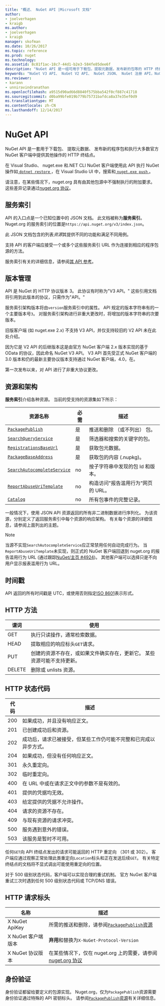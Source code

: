 ```yaml
---
title: "概述、 NuGet API |Microsoft 文档"
author:
- joelverhagen
- kraigb
ms.author:
- joelverhagen
- kraigb
manager: skofman
ms.date: 10/26/2017
ms.topic: reference
ms.prod: nuget
ms.technology: 
ms.assetid: 8c81f1ac-18c7-44d1-b2e3-584fe85dee6f
description: "NuGet API 是一组可用于下载包，提取元数据，发布新的包等的 HTTP 终结点。"
keywords: "NuGet V3 API、 NuGet V2 API、 NuGet JSON、 NuGet 注册 API，NuGet API 平面容器、 NuGet nupkg API、 NuGet 元数据 API、 NuGet 搜索 API、 NuGet 推送 API，NuGe 发布 API，NuGet 删除 API，NuGet 不列出 API，NuGet 协议"
ms.reviewer:
- karann
- unniravindranathan
ms.openlocfilehash: a9515d90ad66d8840f575bba542f0cf887c41718
ms.sourcegitcommit: d0ba99bfe019b779b75731bafdca8a37e35ef0d9
ms.translationtype: MT
ms.contentlocale: zh-CN
ms.lasthandoff: 12/14/2017
---
```

# <a name="nuget-api"></a>NuGet API

NuGet API 是一套用于下载包、 提取元数据、 发布新的程序包和执行大多数官方 NuGet 客户端中提供其他操作的 HTTP 终结点。

在 Visual Studio、 nuget.exe 和.NET CLI NuGet 客户端使用此 API 执行 NuGet 操作如[ `dotnet restore` ](https://docs.microsoft.com/dotnet/articles/core/preview3/tools/dotnet-restore)，在 Visual Studio UI 中，搜索和[ `nuget.exe push` ](../tools/cli-ref-push.md)。

请注意，在某些情况下，nuget.org 具有由其他包源中不强制执行的附加要求。 这些差异记录通过[nuget.org 协议](nuget-protocols.md)。

## <a name="service-index"></a>服务索引

API 的入口点是一个已知位置中的 JSON 文档。 此文档被称为**服务索引**。
Nuget.org 的服务索引的位置是`https://api.nuget.org/v3/index.json`。

此 JSON 文档包含的列表*资源*其提供不同的功能和满足不同用例。

支持 API 的客户端应接受一个或多个这些服务索引 URL 作为连接到相应的程序包源的方法。

服务索引有关的详细信息，请参阅[其 API 参考](service-index.md)。

## <a name="versioning"></a>版本管理

API 是 NuGet 的 HTTP 协议版本 3。 此协议有时称为"V3 API。" 这些引用文档将引用到此版本的协议，只需作为"API。"

服务索引架构版本将由`version`服务索引中的属性。 API 规定的版本字符串有的一个主要版本号`3`。 对服务索引架构进行非重大更改时，将增加的版本字符串的次要版本。

旧版客户端 (如 nuget.exe 2.x) 不支持 V3 API，并仅支持较旧的 V2 API 未在此处介绍。

因为它是 V2 API 的后继版本这是由官方 NuGet 客户端 2.x 版本实现的基于 OData 的协议，因此命名 NuGet V3 API。 V3 API 首先受正式 NuGet 客户端的 3.0 版本和仍的最新主要协议版本支持通过 NuGet 客户端，4.0，在。 

第一次发布以来，对 API 进行了非重大协议更改。

## <a name="resources-and-schema"></a>资源和架构

**服务索引**介绍各种资源。 当前的受支持的资源集如下所示：

资源名称                                                          | 必需 | 描述
---------------------------------------------------------------------- | -------- | -----------
[`PackagePublish`](package-publish-resource.md)                        | 是      | 推送和删除 （或不列出） 包。
[`SearchQueryService`](search-query-service-resource.md)               | 是      | 筛选器和搜索的关键字的包。
[`RegistrationsBaseUrl`](registration-base-url-resource.md)            | 是      | 获取包元数据。
[`PackageBaseAddress`](package-base-address-resource.md)               | 是      | 获取包的内容 (.nupkg)。
[`SearchAutocompleteService`](search-autocomplete-service-resource.md) | no       | 按子字符串中发现的包 Id 和版本。
[`ReportAbuseUriTemplate`](report-abuse-resource.md)                   | no       | 构造访问"报告滥用行为"网页的 URL。
[`Catalog`](catalog-resource.md)                                       | no       | 所有包事件的完整记录。

一般情况下，使用 JSON API 资源返回的所有非二进制数据进行序列化。 为该资源，分别定义了返回服务索引中每个资源的响应架构。 有关每个资源的详细信息，请参阅上面列出的主题。

> [!Note]
> 当源不实现`SearchAutocompleteService`应正常禁用任何自动完成行为。 当`ReportAbuseUriTemplate`未实现，则正式的 NuGet 客户端回退到 nuget.org 的报告滥用行为 URL (通过跟踪[NuGet/主页 #4924](https://github.com/NuGet/Home/issues/4924))。 其他客户端可以选择只是不向用户显示报表滥用行为 URL。

## <a name="timestamps"></a>时间戳

API 返回的所有时间戳是 UTC，或使用否则指定[ISO 8601](https://www.iso.org/iso-8601-date-and-time-format.html)表示形式。 

## <a name="http-methods"></a>HTTP 方法

谓词   | 使用
------ | -----------
GET    | 执行只读操作，通常检索数据。
HEAD   | 提取相应的响应标头`GET`请求。
PUT    | 创建的资源不存在，或如果文件确实存在，更新它。 某些资源可能不支持更新。
DELETE | 删除或 unlists 资源。

## <a name="http-status-codes"></a>HTTP 状态代码

代码 | 描述
---- | -----
200  | 如果成功，并且没有响应正文。
201  | 已创建成功后和资源。
202  | 成功后，请求已被接受，但某些工作仍可能不完整和已完成以异步方式。
204  | 如果成功，但没有任何响应正文。
301  | 永久重定向。
302  | 临时重定向。
400  | 在 URL 中或在请求正文中的参数不是有效的。
401  | 提供的凭据均无效。
403  | 给定提供的凭据不允许操作。
404  | 请求的资源不存在。
409  | 与现有资源的请求冲突。
500  | 服务遇到意外的错误。
503  | 该服务是暂时不可用。

任何`GET`向 API 终结点发出的请求可能返回的 HTTP 重定向 （301 或 302）。 客户端应通过观察正常处理此类重定向`Location`标头和正在发送后续`GET`。 有关特定终结点的文档将不显式调出可能使用重定向的位置。

对于 500 级别状态代码，客户端可以实现合理的重试机制。 官方 NuGet 客户端重试三次时遇到任何 500 级别状态代码或 TCP/DNS 错误。

## <a name="http-request-headers"></a>HTTP 请求标头

名称                     | 描述
------------------------ | -----------
X NuGet ApiKey           | 所需的推送和删除，请参阅[`PackagePublish`资源](package-publish-resource.md)
X NuGet 客户端版本   | **弃用**和替换为`X-NuGet-Protocol-Version`
X NuGet 协议版本 | 在某些情况下，仅在 nuget.org 上的需要，请参阅[nuget.org 协议](NuGet-Protocols.md)

## <a name="authentication"></a>身份验证

身份验证都留给要定义的包源实现。 Nuget.org，仅为`PackagePublish`资源需要身份验证通过特殊的 API 密钥标头。 请参阅[`PackagePublish`资源](package-publish-resource.md)有关详细信息。
